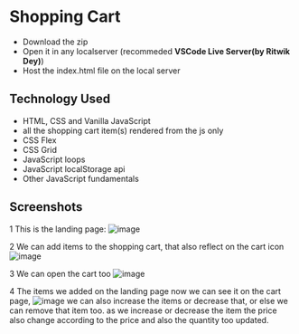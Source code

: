 # Shopping Cart
  - Download the zip
  - Open it in any localserver (recommeded **VSCode Live Server(by Ritwik Dey)**)
  - Host the index.html file on the local server
  
## Technology Used
  - HTML, CSS and Vanilla JavaScript
  - all the shopping cart item(s) rendered from the js only
  - CSS Flex
  - CSS Grid 
  - JavaScript loops
  - JavaScript localStorage api
  - Other JavaScript fundamentals
  
## Screenshots
  1 This is the landing page: 
  ![image](https://user-images.githubusercontent.com/67199238/193191081-24fa9b3a-8890-4306-a0a1-9b4e9177a4d5.png)
  
  2 We can add items to the shopping cart, that also reflect on the cart icon
  ![image](https://user-images.githubusercontent.com/67199238/193191245-e97642da-efec-4279-8462-177dcdf41278.png)
  
  3 We can open the cart too
  ![image](https://user-images.githubusercontent.com/67199238/193191361-ea280b71-7ad3-4947-946e-173cd1242c17.png)
  
  4 The items we added on the landing page now we can see it on the cart page,
  ![image](https://user-images.githubusercontent.com/67199238/193191480-467989ba-b0f4-42dd-aca5-67ca40b6c872.png)
  we can also increase the items or decrease that, or else we can remove that item too.
  as we increase or decrease the item the price also change according to the price and also the quantity too updated.
